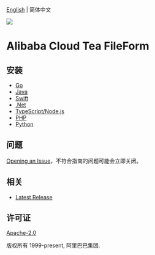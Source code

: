 [English](README.md) | 简体中文

![](https://aliyunsdk-pages.alicdn.com/icons/AlibabaCloud.svg)

# Alibaba Cloud Tea FileForm

## 安装

- [Go](./golang/README-CN.md)
- [Java](./java/README-CN.md)
- [Swift](./swift/README-CN.md)
- [.Net](./csharp/README-CN.md)
- [TypeScript/Node.js](./ts/README-CN.md)
- [PHP](./php/README-CN.md)
- [Python](./python/README-CN.md)

## 问题

[Opening an Issue](https://github.com/aliyun/tea-fileform/issues/new)，不符合指南的问题可能会立即关闭。

## 相关

- [Latest Release](https://github.com/aliyun/tea-fileform)

## 许可证

[Apache-2.0](http://www.apache.org/licenses/LICENSE-2.0)

版权所有 1999-present, 阿里巴巴集团.
